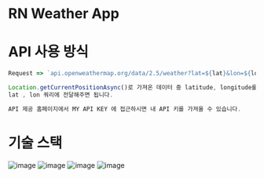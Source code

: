 # RN Weather App

# API 사용 방식

```javascript
Request => `api.openweathermap.org/data/2.5/weather?lat=${lat}&lon=${lon}&appid=${API_KEY}`

Location.getCurrentPositionAsync()로 가져온 데이터 중 latitude, longitude를
lat , lon 쿼리에 전달해주면 됩니다.

API 제공 홈페이지에서 MY API KEY 에 접근하시면 내 API 키를 가져올 수 있습니다.

```

# 기술 스택

![image](https://img.shields.io/badge/-React%20Native-blue)
![image](https://img.shields.io/badge/-Expo-black)
![image](https://img.shields.io/badge/-Axios-lightgrey)
![image](https://img.shields.io/badge/-prop--types-blue)
